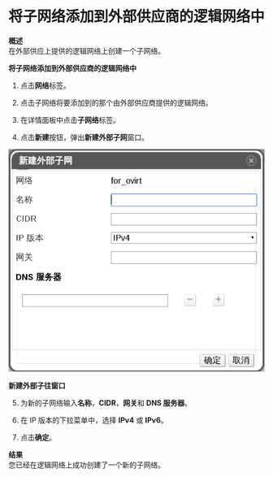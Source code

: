 # 将子网络添加到外部供应商的逻辑网络中

**概述**<br/>
在外部供应上提供的逻辑网络上创建一个子网络。

**将子网络添加到外部供应商的逻辑网络中**

1. 点击**网络**标签。

2. 点击子网络将要添加到的那个由外部供应商提供的逻辑网络。

3. 在详情面板中点击**子网络**标签。

4. 点击**新建**按钮，弹出**新建外部子网**窗口。

 ![新建外部子网](../images/EayunOS_NewExternalSubnet.png)

 **新建外部子往窗口**

5. 为新的子网络输入**名称**，**CIDR**，**网关**和 **DNS  服务器**。

6. 在 IP 版本的下拉菜单中，选择 **IPv4** 或 **IPv6**。

7. 点击**确定**。

**结果**<br/>
您已经在逻辑网络上成功创建了一个新的子网络。
